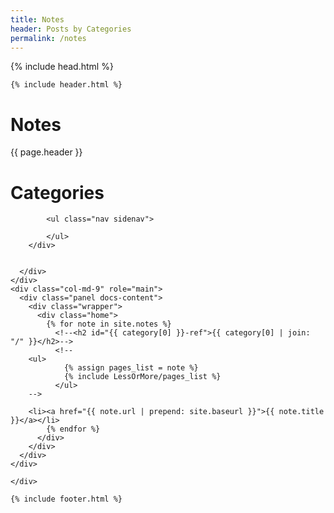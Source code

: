 ```yaml
---
title: Notes
header: Posts by Categories
permalink: /notes
---
```

<html>

  {% include head.html %}

<body class="index">

    {% include header.html %}
<div class="docs-header" id="content">
  <div class="container">
    <h1>Notes</h1>
      <p>{{ page.header }}</p>
      </div>
    </div>


<div class="container docs-container">
  <div class="col-md-9" role="main">

<div class="container docs-container">
  <div class="row">
    <div class="col-md-3">
      <div class="sidebar hidden-print" role="complementary">
        <div id="navigation">
        	<h1>Categories</h1>
          
      		<ul class="nav sidenav">
<!--
				{% if site.notes.first[0] == null %}
					{% for note in site.notes %}
				    	<li><a href="#{{ category }}-ref">
				    		{{  note | join: "/" }} <span style="color: #999999;" >({{ site.notes[note].size }})</span>
				    	</a></li>
			    	{% endfor %}
			  	{% else %}
			    	{% for category in site.categories %} 
				    	<li><a href="#{{ category[0] }}-ref">
				    		{{ category[0] | join: "/" }} <span style="color: #999999;" >({{ notes[1].size }})</span>
				    	</a></li>
			    	{% endfor %}
			  	{% endif %}
-->
          	</ul>
        </div>
          

      </div>
    </div>
    <div class="col-md-9" role="main">
      <div class="panel docs-content">
        <div class="wrapper">
          <div class="home">
			{% for note in site.notes %} 
			  <!--<h2 id="{{ category[0] }}-ref">{{ category[0] | join: "/" }}</h2>-->
			  <!--
        <ul>
			    {% assign pages_list = note %}  
			    {% include LessOrMore/pages_list %}
			  </ul>
        -->

        <li><a href="{{ note.url | prepend: site.baseurl }}">{{ note.title }}</a></li>        
			{% endfor %}
          </div>
        </div>
      </div>
    </div>
  </div>
</div>

    </div>

</div>

    
    {% include footer.html %}

  </body>
</html>
